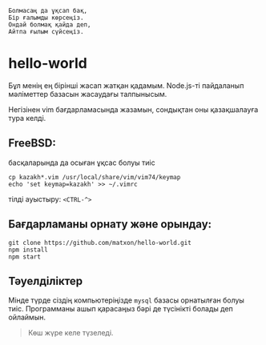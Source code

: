 
    Болмасаң да ұқсап бақ,
    Бір ғалымды көрсеңіз.
    Ондай болмақ қайда деп,
    Айтпа ғылым сүйсеңіз.     

# hello-world

Бұл менің ең бірінші жасап жатқан қадамым. Node.js-ті пайдаланып мәліметтер базасын жасаудағы талпынысым. 

Негізінен vim бағдарламасында жазамын, сондықтан оны қазақшалауға тура келді.

## FreeBSD:
басқаларында да осыған ұқсас болуы тиіс

    cp kazakh*.vim /usr/local/share/vim/vim74/keymap
    echo 'set keymap=kazakh' >> ~/.vimrc

тілді ауыстыру: `<CTRL-^>`

## Бағдарламаны орнату және орындау:

    git clone https://github.com/matxon/hello-world.git
    npm install
    npm start

## Тәуелділіктер

Мінде түрде сіздің компьютеріңізде `mysql` базасы орнатылған болуы тиіс. Программаны ашып қарасаңыз бәрі де түсінікті болады деп ойлаймын.

>
>  Көш жүре келе түзеледі.
>
